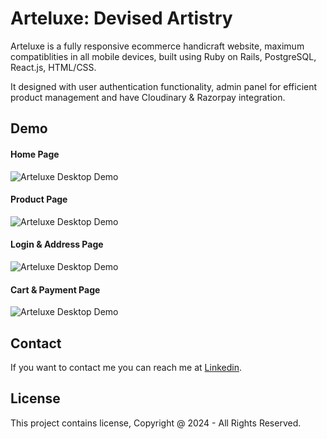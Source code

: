 # Arteluxe: Devised Artistry

Arteluxe is a fully responsive ecommerce handicraft website, maximum compatiblities in all mobile devices, built using Ruby on Rails, PostgreSQL, React.js, HTML/CSS.

It designed with user authentication functionality, admin panel for efficient product management and have Cloudinary & Razorpay integration.

## Demo

#### Home Page
![Arteluxe Desktop Demo](https://res.cloudinary.com/dyl6ynnnz/image/upload/c_fill,f_auto,fl_progressive.strip_profile,g_auto,q_auto/sv3trnno0p52r5ya90rujkqxkq39)

#### Product Page
![Arteluxe Desktop Demo](https://res.cloudinary.com/dyl6ynnnz/image/upload/c_fill,f_auto,fl_progressive.strip_profile,g_auto,q_auto/ay7q1ulcqi4od8ipo8ef3c5x8hlg)

#### Login & Address Page
![Arteluxe Desktop Demo](https://res.cloudinary.com/dyl6ynnnz/image/upload/c_fill,f_auto,fl_progressive.strip_profile,g_auto,q_auto/669ghlfofr9l3iti2ll3n0ld83dp)

#### Cart & Payment Page
![Arteluxe Desktop Demo](https://res.cloudinary.com/dyl6ynnnz/image/upload/c_fill,f_auto,fl_progressive.strip_profile,g_auto,q_auto/lkqpxfu6isv40oleenrptx4cz1iz)

## Contact

If you want to contact me you can reach me at [Linkedin](https://www.linkedin.com/in/harshsurana009).

## License

This project contains license, Copyright @ 2024 - All Rights Reserved.
